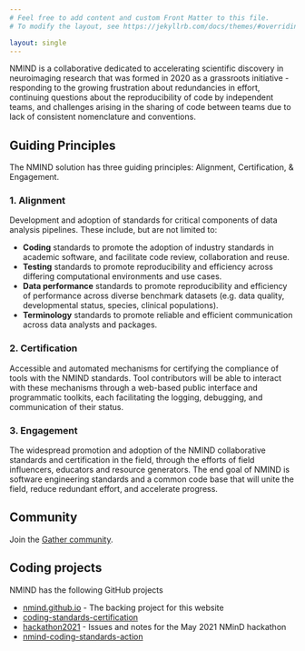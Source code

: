 ```yaml
---
# Feel free to add content and custom Front Matter to this file.
# To modify the layout, see https://jekyllrb.com/docs/themes/#overriding-theme-defaults

layout: single
---
```


NMIND is a collaborative dedicated to accelerating scientific discovery in neuroimaging research that was formed in 2020 as a grassroots initiative - responding to the growing frustration about redundancies in effort, continuing questions about the reproducibility of code by independent teams, and challenges arising in the sharing of code between teams due to lack of consistent nomenclature and conventions.

## Guiding Principles

The NMIND solution has three guiding principles: Alignment, Certification, & Engagement.

### 1. Alignment

Development and adoption of standards for critical components of data analysis pipelines. These include, but are not limited to:

- **Coding** standards to promote the adoption of industry standards in academic software, and facilitate code review, collaboration and reuse.
- **Testing** standards to promote reproducibility and efficiency across differing computational environments and use cases.
- **Data performance** standards to promote reproducibility and efficiency of performance across diverse benchmark datasets (e.g. data quality, developmental status, species, clinical populations).
- **Terminology** standards to promote reliable and efficient communication across data analysts and packages.

### 2. Certification

Accessible and automated mechanisms for certifying the compliance of tools with the NMIND standards. Tool contributors will be able to interact with these mechanisms through a web-based public interface and programmatic toolkits, each facilitating the logging, debugging, and communication of their status.

### 3. Engagement

The widespread promotion and adoption of the NMIND collaborative standards and certification in the field, through the efforts of field influencers, educators and resource generators.  The end goal of NMIND is software engineering standards and a common code base that will unite the field, reduce redundant effort, and accelerate progress.

## Community

Join the [Gather community](https://www.google.com/url?q=https://gather.town/app/ESJPNXX7CVirKett/nmind).

## Coding projects

NMIND has the following GitHub projects

* [nmind.github.io](https://github.com/nmind/nmind.github.io) - The backing project for this website
* [coding-standards-certification](https://github.com/nmind/coding-standards-certification)
* [hackathon2021](https://github.com/nmind/hackathon2021) - Issues and notes for the May 2021 NMinD hackathon
* [nmind-coding-standards-action](https://github.com/nmind/nmind-coding-standards-action)
